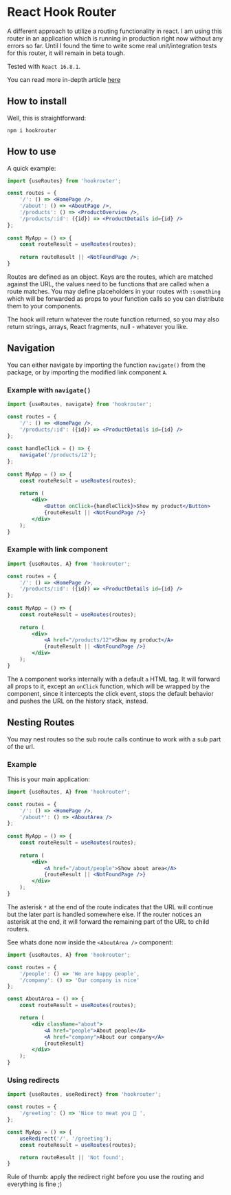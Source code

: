 # React Hook Router

A different approach to utilize a routing functionality in react.
I am using this router in an application which is running in production right now without any errors so far.
Until I found the time to write some real unit/integration tests for this router, it will remain in beta tough.

Tested with `React 16.8.1`.

You can read more in-depth article [here](https://parastudios.de/modern-and-clean-routing-with-hooks/)

## How to install
Well, this is straightforward:

    npm i hookrouter

## How to use
A quick example:
```jsx harmony
import {useRoutes} from 'hookrouter';

const routes = {
    '/': () => <HomePage />,
    '/about': () => <AboutPage />,
    '/products': () => <ProductOverview />,
    '/products/:id': ({id}) => <ProductDetails id={id} />
};
	
const MyApp = () => {
    const routeResult = useRoutes(routes);
    
    return routeResult || <NotFoundPage />;
}
```
Routes are defined as an object. Keys are the routes, which are matched
against the URL, the values need to be functions that are called when a route
matches. You may define placeholders in your routes with `:something` which
will be forwarded as props to your function calls so you can distribute them
to your components.

The hook will return whatever the route function returned, so you may also return
strings, arrays, React fragments, null - whatever you like.

## Navigation
You can either navigate by importing the function `navigate()` from the package,
or by importing the modified link component `A`. 

### Example with `navigate()`
```jsx harmony
import {useRoutes, navigate} from 'hookrouter';

const routes = {
    '/': () => <HomePage />,
    '/products/:id': ({id}) => <ProductDetails id={id} />
};
	
const handleClick = () => {
    navigate('/products/12');
};
	
const MyApp = () => {
    const routeResult = useRoutes(routes);
    
    return (
        <div>
            <Button onClick={handleClick}>Show my product</Button>
            {routeResult || <NotFoundPage />}			
        </div>		
    );
}
```

### Example with link component
```jsx harmony
import {useRoutes, A} from 'hookrouter';

const routes = {
    '/': () => <HomePage />,
    '/products/:id': ({id}) => <ProductDetails id={id} />
};
	
const MyApp = () => {
    const routeResult = useRoutes(routes);
	
	return (
        <div>
            <A href="/products/12">Show my product</A>
            {routeResult || <NotFoundPage />}			
        </div>		
	);
}
```
The `A` component works internally with a default `a` HTML tag. It will forward
all props to it, except an `onClick` function, which will be wrapped by the component,
since it intercepts the click event, stops the default behavior and pushes the
URL on the history stack, instead.

## Nesting Routes
You may nest routes so the sub route calls continue to work with a sub part of the
url.

### Example
This is your main application:
```jsx harmony
import {useRoutes, A} from 'hookrouter';

const routes = {
    '/': () => <HomePage />,
    '/about*': () => <AboutArea />
};
	
const MyApp = () => {
    const routeResult = useRoutes(routes);
	
    return (
        <div>
            <A href="/about/people">Show about area</A>
            {routeResult || <NotFoundPage />}			
        </div>		
    );
}
```
The asterisk `*` at the end of the route indicates that the URL will continue
but the later part is handled somewhere else. If the router notices an asterisk
at the end, it will forward the remaining part of the URL to child routers.

See whats done now inside the `<AboutArea />` component:

```jsx harmony
import {useRoutes, A} from 'hookrouter';

const routes = {
    '/people': () => 'We are happy people',
    '/company': () => 'Our company is nice'
};

const AboutArea = () => {
    const routeResult = useRoutes(routes);

    return (
        <div className="about">
            <A href="people">About people</A>
            <A href="company">About our company</A>
            {routeResult}
        </div>
    );
}
```

### Using redirects
```jsx harmony
import {useRoutes, useRedirect} from 'hookrouter';

const routes = {
    '/greeting': () => 'Nice to meat you 🤤 ',
};

const MyApp = () => {
    useRedirect('/', '/greeting');
    const routeResult = useRoutes(routes);

    return routeResult || 'Not found';
}
```
Rule of thumb: apply the redirect right before you use the routing and everything
is fine ;)
